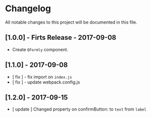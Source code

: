 # Changelog

All notable changes to this project will be documented in this file.

## [1.0.0] - Firts Release - 2017-09-08

+ Create `QFormly` component.

## [1.1.0] - 2017-09-08

+ [ fix ] - fix import on `index.js`
+ [ fix ] - update webpack.config.js

## [1.2.0] - 2017-09-15

+ [ update ] Changed property on confirmButton: to `text` from `label`
